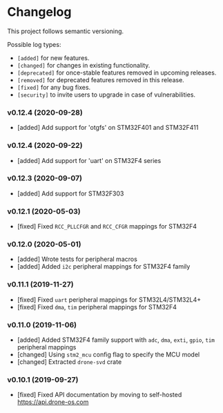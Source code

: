 # Changelog

This project follows semantic versioning.

Possible log types:

- `[added]` for new features.
- `[changed]` for changes in existing functionality.
- `[deprecated]` for once-stable features removed in upcoming releases.
- `[removed]` for deprecated features removed in this release.
- `[fixed]` for any bug fixes.
- `[security]` to invite users to upgrade in case of vulnerabilities.

### v0.12.4 (2020-09-28)
- [added] Add support for 'otgfs' on STM32F401 and STM32F411

### v0.12.4 (2020-09-22)
- [added] Add support for 'uart' on STM32F4 series

### v0.12.3 (2020-09-07)
- [added] Add support for STM32F303

### v0.12.1 (2020-05-03)
- [fixed] Fixed `RCC_PLLCFGR` and `RCC_CFGR` mappings for STM32F4

### v0.12.0 (2020-05-01)

- [added] Wrote tests for peripheral macros
- [added] Added `i2c` peripheral mappings for STM32F4 family

### v0.11.1 (2019-11-27)

- [fixed] Fixed `uart` peripheral mappings for STM32L4/STM32L4+
- [fixed] Fixed `dma`, `tim` peripheral mappings for STM32F4

### v0.11.0 (2019-11-06)

- [added] Added STM32F4 family support with `adc`, `dma`, `exti`, `gpio`, `tim`
  peripheral mappings
- [changed] Using `stm2_mcu` config flag to specify the MCU model
- [changed] Extracted `drone-svd` crate

### v0.10.1 (2019-09-27)

- [fixed] Fixed API documentation by moving to self-hosted
  https://api.drone-os.com
